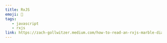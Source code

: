 ```yaml
---
title: RxJS
emoji: 📝
tags:
   - javascript
   - rxjs
link: https://zach-gollwitzer.medium.com/how-to-read-an-rxjs-marble-diagram-f6e8dfa29781
---
```

